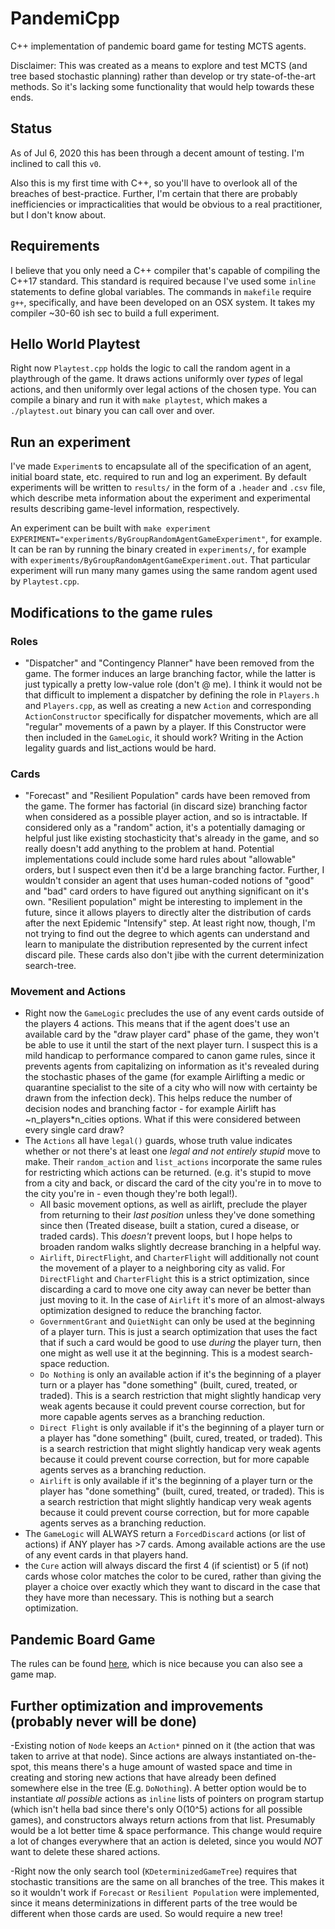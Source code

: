 # PandemiCpp 
C++ implementation of pandemic board game for testing MCTS agents. 

Disclaimer: This was created as a means to explore and test MCTS (and tree based stochastic planning) rather than develop or try state-of-the-art methods. So it's lacking some functionality that would help towards these ends.

## Status
As of Jul 6, 2020 this has been through a decent amount of testing. I'm inclined to call this `v0`. 

Also this is my first time with C++, so you'll have to overlook all of the breaches of best-practice. Further, I'm certain that there are probably inefficiencies or impracticalities that would be obvious to a real practitioner, but I don't know about. 

## Requirements
I believe that you only need a C++ compiler that's capable of compiling the C++17 standard. This standard is required because I've used some `inline` statements to define global variables. The commands in `makefile` require `g++`, specifically, and have been developed on an OSX system. It takes my compiler ~30-60 ish sec to build a full experiment.

## Hello World Playtest
Right now `Playtest.cpp` holds the logic to call the random agent in a playthrough of the game. It draws actions uniformly over _types_ of legal actions, and then uniformly over legal actions of the chosen type. You can compile a binary and run it with `make playtest`, which makes a `./playtest.out` binary you can call over and over.

## Run an experiment
I've made `Experiment`s to encapsulate all of the specification of an agent, initial board state, etc. required to run and log an experiment. By default experiments will be written to `results/` in the form of a `.header` and `.csv` file, which describe meta information about the experiment and experimental results describing game-level information, respectively. 

An experiment can be built with `make experiment EXPERIMENT="experiments/ByGroupRandomAgentGameExperiment"`, for example. It can be ran by running the binary created in `experiments/`, for example with `experiments/ByGroupRandomAgentGameExperiment.out`. That particular experiment will run many many games using the same random agent used by `Playtest.cpp`.

## Modifications to the game rules
### Roles
- "Dispatcher" and "Contingency Planner" have been removed from the game. The former induces an large branching factor, while the latter is just typically a pretty low-value role (don't @ me). I think it would not be that difficult to implement a dispatcher by defining the role in `Players.h` and `Players.cpp`, as well as creating a new `Action` and corresponding `ActionConstructor` specifically for dispatcher movements, which are all "regular" movements of a pawn by a player. If this Constructor were then included in the `GameLogic`, it should work? Writing in the Action legality guards and list_actions would be hard.
### Cards
- "Forecast" and "Resilient Population" cards have been removed from the game. The former has factorial (in discard size) branching factor when considered as a possible player action, and so is intractable. If considered only as a "random" action, it's a potentially damaging or helpful just like existing stochasticity that's already in the game, and so really doesn't add anything to the problem at hand. Potential implementations could include some hard rules about "allowable" orders, but I suspect even then it'd be a large branching factor. Further, I wouldn't consider an agent that uses human-coded notions of "good" and "bad" card orders to have figured out anything significant on it's own. "Resilient population" might be interesting to implement in the future, since it allows players to directly alter the distribution of cards after the next Epidemic "Intensify" step. At least right now, though, I'm not trying to find out the degree to which agents can understand and learn to manipulate the distribution represented by the current infect discard pile. These cards also don't jibe with the current determinization search-tree. 

### Movement and Actions
- Right now the `GameLogic` precludes the use of any event cards outside of the players 4 actions. This means that if the agent does't use an available card by the "draw player card" phase of the game, they won't be able to use it until the start of the next player turn. I suspect this is a mild handicap to performance compared to canon game rules, since it prevents agents from capitalizing on information as it's revealed during the stochastic phases of the game (for example Airlifting a medic or quarantine specialist to the site of a city who will now with certainty be drawn from the infection deck). This helps reduce the number of decision nodes and branching factor - for example Airlift has ~n_players*n_cities options. What if this were considered between every single card draw?
- The `Actions` all have `legal()` guards, whose truth value indicates whether or not there's at least one *legal and not _entirely_ stupid* move to make. Their `random_action` and `list_actions` incorporate the same rules for restricting which actions can be returned. (e.g. it's stupid to move from a city and back, or discard the card of the city you're in to move to the city you're in - even though they're both legal!).
    - All basic movement options, as well as airlift, preclude the player from returning to their _last position_ unless they've done something since then (Treated disease, built a station, cured a disease, or traded cards). This _doesn't_ prevent loops, but I hope helps to broaden random walks slightly decrease branching in a helpful way.
    - `Airlift`, `DirectFlight`, and `CharterFlight` will additionally not count the movement of a player to a neighboring city as valid. For `DirectFlight` and `CharterFlight` this is a strict optimization, since discarding a card to move one city away can never be better than just moving to it. In the case of `Airlift` it's more of an almost-always optimization designed to reduce the branching factor.
    - `GovernmentGrant` and `QuietNight` can only be used at the beginning of a player turn. This is just a search optimization that uses the fact that if such a card would be good to use _during_ the player turn, then one might as well use it at the beginning. This is a modest search-space reduction.
    - `Do Nothing` is only an available action if it's the beginning of a player turn or a player has "done something" (built, cured, treated, or traded). This is a search restriction that might slightly handicap very weak agents because it could prevent course correction, but for more capable agents serves as a branching reduction.
    - `Direct Flight` is only available if it's the beginning of a player turn or a player has "done something" (built, cured, treated, or traded). This is a search restriction that might slightly handicap very weak agents because it could prevent course correction, but for more capable agents serves as a branching reduction.
    - `Airlift` is only available if it's the beginning of a player turn or the player has "done something" (built, cured, treated, or traded). This is a search restriction that might slightly handicap very weak agents because it could prevent course correction, but for more capable agents serves as a branching reduction.
- The `GameLogic` will ALWAYS return a `ForcedDiscard` actions (or list of actions) if ANY player has >7 cards. Among available actions are the use of any event cards in that players hand. 
- the `Cure` action will always discard the first 4 (if scientist) or 5 (if not) cards whose color matches the color to be cured, rather than giving the player a choice over exactly which they want to discard in the case that they have more than necessary. This is nothing but a search optimization.

## Pandemic Board Game

The rules can be found [here](https://images-cdn.zmangames.com/us-east-1/filer_public/25/12/251252dd-1338-4f78-b90d-afe073c72363/zm7101_pandemic_rules.pdf), which is nice because you can also see a game map.

## Further optimization and improvements (probably never will be done)

-Existing notion of `Node` keeps an `Action*` pinned on it (the action that was taken to arrive at that node). Since actions are always instantiated on-the-spot, this means there's a huge amount of wasted space and time in creating and storing new actions that have already been defined somewhere else in the tree (E.g. `DoNothing`). A better option would be to instantiate _all possible_ actions as `inline` lists of pointers on program startup (which isn't hella bad since there's only O(10^5) actions for all possible games), and constructors always return actions from that list. Presumably would be a lot better time & space performance. This change would require a lot of changes everywhere that an action is deleted, since you would *NOT* want to delete these shared actions.

-Right now the only search tool (`KDeterminizedGameTree`) requires that stochastic transitions are the same on all branches of the tree. This makes it so it wouldn't work if `Forecast` or `Resilient Population` were implemented, since it means determinizations in different parts of the tree would be different when those cards are used. So would require a new tree!
